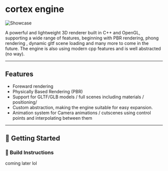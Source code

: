 # cortex engine

![Showcase](github_files/github_showcase.gif)

A powerful and lightweight 3D renderer built in C++ and OpenGL, supporting a wide range of features, beginning with PBR rendering, phong rendering , dynamic gltf scene loading and many more to come in the future. The engine is also using modern cpp features and is well abstracted (no way).

---

##  Features

-  Foreward rendering
-  Physically Based Rendering (PBR)
-  Support for GLTF/GLB models / full scenes including materials / positioning/
-  Custom abstraction, making the engine suitable for easy expansion.
-  Animation system for Camera animations / cutscenes using control points and interpolating between them

---

## 🚀 Getting Started

### 🔧 Build Instructions

coming later lol

